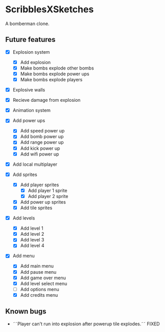 # ScribblesXSketches

A bomberman clone.

## Future features

- [x] Explosion system <!-- Binder -->

  - [x] Add explosion
  - [x] Make bombs explode other bombs
  - [x] Make bombs explode power ups
  - [x] Make bombs explode players

- [x] Explosive walls <!-- Binder -->

- [x] Recieve damage from explosion <!-- Binder -->

- [x] Animation system <!-- Binder -->

- [x] Add power ups <!-- Marcelo -->

  - [x] Add speed power up <!-- Marcelo -->
  - [x] Add bomb power up <!-- Marcelo -->
  - [x] Add range power up <!-- Binder -->
  - [x] Add kick power up
  - [x] Add wifi power up

- [x] Add local multiplayer

- [x] Add sprites

  - [x] Add player sprites
    - [x] Add player 1 sprite
    - [x] Add player 2 sprite
  - [x] Add power up sprites
  - [x] Add tile sprites

- [x] Add levels

  - [x] Add level 1
  - [x] Add level 2
  - [x] Add level 3
  - [x] Add level 4

- [x] Add menu
  - [x] Add main menu
  - [x] Add pause menu
  - [x] Add game over menu
  - [x] Add level select menu
  - [ ] Add options menu
  - [x] Add credits menu

## Known bugs

- ˜˜Player can't run into explosion after powerup tile explodes.˜˜ FIXED
